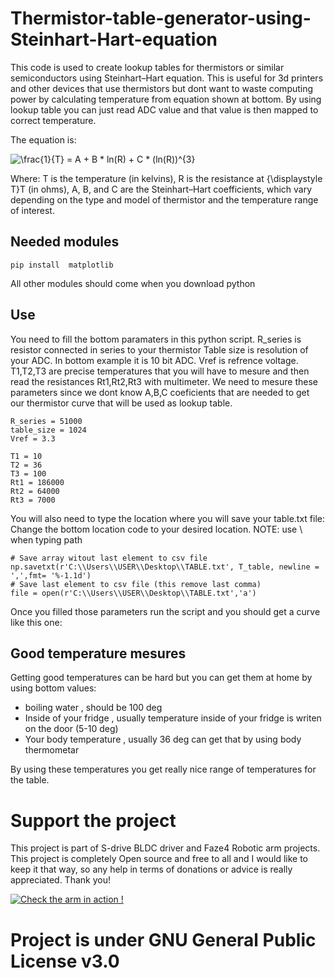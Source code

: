 # Thermistor-table-generator-using-Steinhart-Hart-equation

This code is used to create lookup tables for thermistors or similar semiconductors using Steinhart–Hart equation.
This is useful for 3d printers and other devices that use thermistors but dont want to waste computing power by calculating temperature
from equation shown at bottom. By using lookup table you can just read ADC value and that value is then mapped to correct temperature.

The equation is:

<img src="https://latex.codecogs.com/gif.latex?\frac{1}{T}&space;=&space;A&space;&plus;&space;B&space;*&space;ln(R)&space;&plus;&space;C&space;*&space;(ln(R))^{3}" title="\frac{1}{T} = A + B * ln(R) + C * (ln(R))^{3}" />

Where:
T is the temperature (in kelvins),
R is the resistance at {\displaystyle T}T (in ohms),
A, B, and C are the Steinhart–Hart coefficients, which vary depending on the type and model of thermistor and the temperature range of interest.

Needed modules
------------------

    pip install  matplotlib
     
All other modules should come when you download python

Use
------------------
You need to fill the bottom paramaters in this python script.
R_series is resistor connected in series to your thermistor
Table size is resolution of your ADC. In bottom example it is 10 bit ADC.
Vref is refrence voltage.
T1,T2,T3 are precise temperatures that you will have to mesure and then read the resistances 
Rt1,Rt2,Rt3 with multimeter. We need to mesure these parameters since we dont know A,B,C coeficients 
that are needed to get our thermistor curve that will be used as lookup table.

    R_series = 51000
    table_size = 1024
    Vref = 3.3

    T1 = 10 
    T2 = 36 
    T3 = 100 
    Rt1 = 186000
    Rt2 = 64000
    Rt3 = 7000
    
You will also need to type the location where you will save your table.txt file:
Change the bottom location code to your desired location. 
NOTE: use \\ when typing path

    # Save array witout last element to csv file
    np.savetxt(r'C:\\Users\\USER\\Desktop\\TABLE.txt', T_table, newline = ',',fmt= '%-1.1d')
    # Save last element to csv file (this remove last comma)
    file = open(r'C:\\Users\\USER\\Desktop\\TABLE.txt','a')
    
Once you filled those parameters run the script and you should get a curve like this one:

Good temperature mesures
------------------------
Getting good temperatures can be hard but you can get them at home by using bottom values:

* boiling water , should be 100 deg
* Inside of your fridge , usually temperature inside of your fridge is writen on the door (5-10 deg)
* Your body temperature , usually 36 deg can get that by using body thermometar

By using these temperatures you get really nice range of temperatures for the table.

# Support the project

This project is part of S-drive BLDC driver and Faze4 Robotic arm projects. 
This project is completely Open source and free to all and I would like to keep it that way, so any help in terms of donations or advice is really appreciated. Thank you!

[![Check the arm in action !](https://user-images.githubusercontent.com/30388414/86798915-a036ba00-c071-11ea-824d-4456f2cdf797.png)](https://paypal.me/PCrnjak?locale.x=en_US)

# Project is under GNU General Public License v3.0
